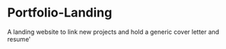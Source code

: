 # Portfolio-Landing
A landing website to link new projects and hold a generic cover letter and resume'
